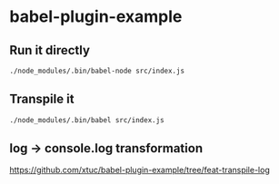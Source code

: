 # babel-plugin-example

## Run it directly

```sh
./node_modules/.bin/babel-node src/index.js
```

## Transpile it

```sh
./node_modules/.bin/babel src/index.js
```

## log -> console.log transformation

https://github.com/xtuc/babel-plugin-example/tree/feat-transpile-log
